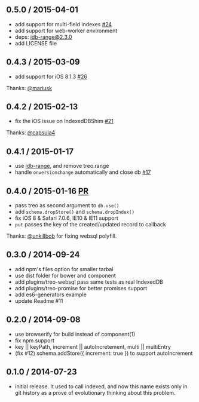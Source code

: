 ## 0.5.0 / 2015-04-01

  * add support for multi-field indexes [#24](https://github.com/treojs/treo/issues/24)
  * add support for web-worker environment
  * deps: idb-range@2.3.0
  * add LICENSE file

## 0.4.3 / 2015-03-09

  * add support for iOS 8.1.3 [#26](https://github.com/treojs/treo/pull/26)

Thanks: [@mariusk](https://github.com/mariusk)

## 0.4.2 / 2015-02-13

  * fix the iOS issue on IndexedDBShim [#21](https://github.com/treojs/treo/pull/21)

Thanks: [@capsula4](https://github.com/capsula4)

## 0.4.1 / 2015-01-17

  * use [idb-range](https://github.com/treojs/idb-range), and remove treo.range
  * handle `onversionchange` automatically and close db [#17](https://github.com/treojs/treo/issues/16)

## 0.4.0 / 2015-01-16 [PR](https://github.com/treojs/treo/pull/18)

  * pass treo as second argument to `db.use()`
  * add `schema.dropStore()` and `schema.dropIndex()`
  * fix iOS 8 & Safari 7.0.6, IE10 & IE11 support
  * `put` passes the key of the created/updated record to callback

Thanks: [@unkillbob](https://github.com/unkillbob) for fixing websql polyfill.

## 0.3.0 / 2014-09-24

  * add npm's files option for smaller tarbal
  * use dist folder for bower and component
  * add plugins/treo-websql pass same tests as real IndexedDB
  * add plugins/treo-promise for better promises support
  * add es6-generators example
  * update Readme #11

## 0.2.0 / 2014-09-08

  * use browserify for build instead of component(1)
  * fix npm support
  * key || keyPath, increment || autoIncretement, multi || multiEntry
  * (fix #12) schema.addStore({ increment: true }) to support autoIncrement

## 0.1.0 / 2014-07-23

  * initial release.
    It used to call indexed, and now this name exists only in git history
    as a prove of evolutionary thinking about this problem.
